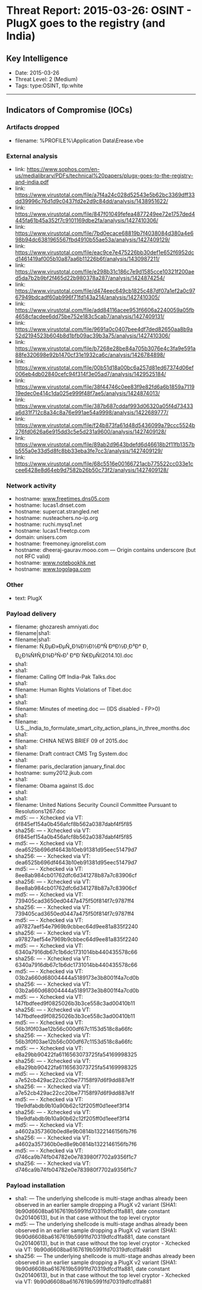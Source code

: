 # Threat Report: 2015-03-26: OSINT - PlugX goes to the registry (and India)


## Key Intelligence
* Date: 2015-03-26
* Threat Level: 2 (Medium)
* Tags: type:OSINT, tlp:white

---

## Indicators of Compromise (IOCs)
### Artifacts dropped
* filename: %PROFILE%\Application Data\Erease.vbe

### External analysis
* link: https://www.sophos.com/en-us/medialibrary/PDFs/technical%20papers/plugx-goes-to-the-registry-and-india.pdf
* link: https://www.virustotal.com/file/a7f4a24c028d52543e5b62bc3369dff33dd39996c76d1d9c0437fd2e2d9c84dd/analysis/1438951622/
* link: https://www.virustotal.com/file/847f01049fefea4877249ee72e1757ded4445fa61b45a352f7c9101169dbe2fa/analysis/1427410306/
* link: https://www.virustotal.com/file/7bd0ecace68819b7f4038084d380a4e698b94dc6381965567fbd4910b55ae53a/analysis/1427409129/
* link: https://www.virustotal.com/file/eac9ce7e475226bb30def1e652f6952dcd1461419af005b10a87aa6b11226b6f/analysis/1430987211/
* link: https://www.virustotal.com/file/e298b31c186c7e9d1585cce10321f200aed5da7b2b9bf2f465d22b980378a287/analysis/1424874254/
* link: https://www.virustotal.com/file/d474eec649cb1825c487df07a1ef2a0c9767949bdcadf60ab996f71fd143a214/analysis/1427410305/
* link: https://www.virustotal.com/file/add84116acee953f6606a2240059a05fb4658cfacdee6dd75be752e183c5cab7/analysis/1427409131/
* link: https://www.virustotal.com/file/9691a0c0407bee4df7ded82650aa8b9a52d2194523b604b8d1bfb09ac39b3a75/analysis/1427410306/
* link: https://www.virustotal.com/file/b7268e28be84a705b3076e4c3fa9e591a88fe320698e92b1470cf31e1932ca6c/analysis/1426784898/
* link: https://www.virustotal.com/file/00b51d18a00bc6a257d81ed67374d06ef006eb4db02840cefc94f314f3e05ad7/analysis/1429525184/
* link: https://www.virustotal.com/file/38f44746c0ee83f9e82fd6a6b1859a711919edec0e414c1da025e999f48f7ae5/analysis/1424874013/
* link: https://www.virustotal.com/file/387b687cddaf993d06320a05f4d73433a6d31f712c8a34c8a76e991ae54a9998/analysis/1422689777/
* link: https://www.virustotal.com/file/f24b873fa61d48d5436099a79ccc5524b276fd0626a6e915dd3c5e5d231a9600/analysis/1427409128/
* link: https://www.virustotal.com/file/89ab2d9643bdefd6d46618b2f11fb1357bb555a0e33d5d8fc8bb33eba3fe7cc3/analysis/1427409129/
* link: https://www.virustotal.com/file/68c5516e00166721acb775522cc033e1ccee6428e8d64eb9d7582b26b50c73f2/analysis/1427409128/

### Network activity
* hostname: www.freetimes.dns05.com
* hostname: lucas1.dnset.com
* hostname: supercat.strangled.net
* hostname: nusteachers.no-ip.org
* hostname: ruchi.mysq1.net
* hostname: lucas1.freetcp.com
* domain: unisers.com
* hostname: freemoney.ignorelist.com
* hostname: dheeraj-gaurav.mooo.com — Origin contains underscore (but not RFC valid)
* hostname: www.notebookhk.net
* hostname: www.togolaga.com

### Other
* text: PlugX

### Payload delivery
* filename: ghozaresh amniyati.doc
* filename|sha1: <sha1>
* filename|sha1: <sha1>
* filename: Ñ‚ÐµÐ»ÐµÑ„Ð¾Ð½Ð½Ð°Ñ ÐºÐ½Ð¸Ð³Ð° Ð¸ Ð¿Ð¾Ñ‡Ñ‚Ð¾Ð²Ñ‹Ð¹ Ð°Ð´Ñ€ÐµÑ(2014.10).doc
* sha1: <sha1>
* sha1: <sha1>
* filename: Calling Off India-Pak Talks.doc
* sha1: <sha1>
* filename: Human Rights Violations of Tibet.doc
* sha1: <sha1>
* sha1: <sha1>
* filename: Minutes of meeting.doc — (IDS disabled - FP>0)
* sha1: <sha1>
* filename: U.S.,_India_to_formulate_smart_city_action_plans_in_three_months.doc
* sha1: <sha1>
* filename: CHINA NEWS BRIEF 09 of 2015.doc
* sha1: <sha1>
* filename: Draft contract CMS Trg System.doc
* sha1: <sha1>
* filename: paris_declaration january_final.doc
* hostname: sumy2012.jkub.com
* sha1: <sha1>
* filename: Obama against IS.doc
* sha1: <sha1>
* sha1: <sha1>
* filename: United Nations Security Council Committee Pursuant to Resolutions1267.doc
* md5: <md5> — - Xchecked via VT: 6f845ef154a0b456afcf8b562a0387dabf4f5f85
* sha256: <sha256> — - Xchecked via VT: 6f845ef154a0b456afcf8b562a0387dabf4f5f85
* md5: <md5> — - Xchecked via VT: dea6525b696df4643b10eb91381d95eec51479d7
* sha256: <sha256> — - Xchecked via VT: dea6525b696df4643b10eb91381d95eec51479d7
* md5: <md5> — - Xchecked via VT: 8ee8ab984cb01762dfc6d341278b87a7c83906cf
* sha256: <sha256> — - Xchecked via VT: 8ee8ab984cb01762dfc6d341278b87a7c83906cf
* md5: <md5> — - Xchecked via VT: 739405cad3650ed0447a475f50f814f7c9787ff4
* sha256: <sha256> — - Xchecked via VT: 739405cad3650ed0447a475f50f814f7c9787ff4
* md5: <md5> — - Xchecked via VT: a97827aef54e7969b9cbbec64d9ee81a835f2240
* sha256: <sha256> — - Xchecked via VT: a97827aef54e7969b9cbbec64d9ee81a835f2240
* md5: <md5> — - Xchecked via VT: 6340a7916db67c1b6dc1731014bb440435578c66
* sha256: <sha256> — - Xchecked via VT: 6340a7916db67c1b6dc1731014bb440435578c66
* md5: <md5> — - Xchecked via VT: 03b2a660d68004444a5189173e3b8001f4a7cd0b
* sha256: <sha256> — - Xchecked via VT: 03b2a660d68004444a5189173e3b8001f4a7cd0b
* md5: <md5> — - Xchecked via VT: 147fbdfeed9f0825026b3b3ce558c3ad00410b11
* sha256: <sha256> — - Xchecked via VT: 147fbdfeed9f0825026b3b3ce558c3ad00410b11
* md5: <md5> — - Xchecked via VT: 56b3f0f03ae12b56c000df67c1153d518c8a66fc
* sha256: <sha256> — - Xchecked via VT: 56b3f0f03ae12b56c000df67c1153d518c8a66fc
* md5: <md5> — - Xchecked via VT: e8a29bb90422fa6116563073725fa54169998325
* sha256: <sha256> — - Xchecked via VT: e8a29bb90422fa6116563073725fa54169998325
* md5: <md5> — - Xchecked via VT: a7e52cb429ac22cc20be77158f97d6f9dd887e1f
* sha256: <sha256> — - Xchecked via VT: a7e52cb429ac22cc20be77158f97d6f9dd887e1f
* md5: <md5> — - Xchecked via VT: 19e9dfabdb9b10a90b62c12f205ff0d1eeef3f14
* sha256: <sha256> — - Xchecked via VT: 19e9dfabdb9b10a90b62c12f205ff0d1eeef3f14
* md5: <md5> — - Xchecked via VT: a4602a357360b0ed8e9b0814b1322146156fb7f6
* sha256: <sha256> — - Xchecked via VT: a4602a357360b0ed8e9b0814b1322146156fb7f6
* md5: <md5> — - Xchecked via VT: d746ca9b74fb04782e0e783980f7702a9356f1c7
* sha256: <sha256> — - Xchecked via VT: d746ca9b74fb04782e0e783980f7702a9356f1c7

### Payload installation
* sha1: <sha1> — The underlying shellcode is multi-stage andhas already been observed in an earlier sample dropping a PlugX v2 variant (SHA1: 9b90d6608ba6167619b5991fd70319dfcd1fa881, date constant 0x20140613), but in that case without the top level cryptor
* md5: <md5> — The underlying shellcode is multi-stage andhas already been observed in an earlier sample dropping a PlugX v2 variant (SHA1: 9b90d6608ba6167619b5991fd70319dfcd1fa881, date constant 0x20140613), but in that case without the top level cryptor - Xchecked via VT: 9b90d6608ba6167619b5991fd70319dfcd1fa881
* sha256: <sha256> — The underlying shellcode is multi-stage andhas already been observed in an earlier sample dropping a PlugX v2 variant (SHA1: 9b90d6608ba6167619b5991fd70319dfcd1fa881, date constant 0x20140613), but in that case without the top level cryptor - Xchecked via VT: 9b90d6608ba6167619b5991fd70319dfcd1fa881
